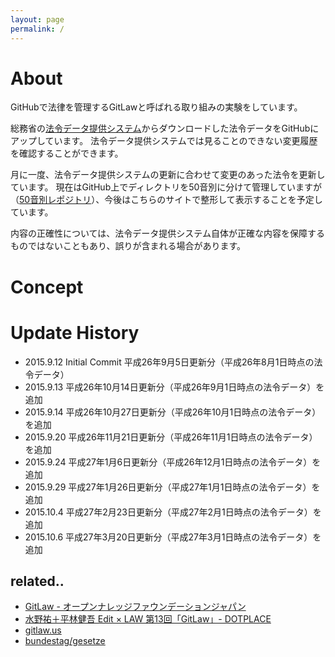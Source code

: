 ```yaml
---
layout: page
permalink: /
---
```


# About
GitHubで法律を管理するGitLawと呼ばれる取り組みの実験をしています。

総務省の[法令データ提供システム](http://law.e-gov.go.jp/cgi-bin/idxsearch.cgi)からダウンロードした法令データをGitHubにアップしています。
法令データ提供システムでは見ることのできない変更履歴を確認することができます。

月に一度、法令データ提供システムの更新に合わせて変更のあった法令を更新しています。
現在はGitHub上でディレクトリを50音別に分けて管理していますが（[50音別レポジトリ](https://github.com/gitlaw-jp/japanese-law)）、今後はこちらのサイトで整形して表示することを予定しています。

内容の正確性については、法令データ提供システム自体が正確な内容を保障するものではないこともあり、誤りが含まれる場合があります。

# Concept

# Update History
* 2015.9.12 Initial Commit 平成26年9月5日更新分（平成26年8月1日時点の法令データ）
* 2015.9.13 平成26年10月14日更新分（平成26年9月1日時点の法令データ）を追加
* 2015.9.14 平成26年10月27日更新分（平成26年10月1日時点の法令データ）を追加
* 2015.9.20 平成26年11月21日更新分（平成26年11月1日時点の法令データ）を追加
* 2015.9.24 平成27年1月6日更新分（平成26年12月1日時点の法令データ）を追加
* 2015.9.29 平成27年1月26日更新分（平成27年1月1日時点の法令データ）を追加
* 2015.10.4 平成27年2月23日更新分（平成27年2月1日時点の法令データ）を追加
* 2015.10.6 平成27年3月20日更新分（平成27年3月1日時点の法令データ）を追加

## related..
* [GitLaw - オープンナレッジファウンデーションジャパン](http://okfn.jp/2014/07/22/gitlaw/)
* [水野祐＋平林健吾 Edit × LAW 第13回「GitLaw」- DOTPLACE](http://dotplace.jp/archives/18824)
* [gitlaw.us](http://gitlaw.us)
* [bundestag/gesetze](https://github.com/bundestag/gesetze)

